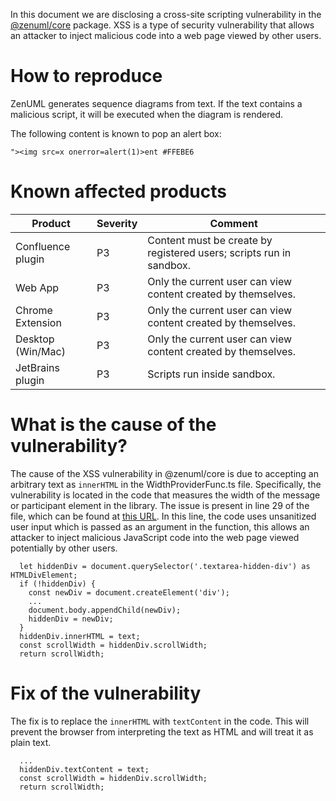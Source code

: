 In this document we are disclosing a cross-site scripting vulnerability in the
[@zenuml/core](https://www.npmjs.com/package/@zenuml/core) package.
XSS is a type of security vulnerability that allows an attacker to inject
malicious code into a web page viewed by other users.

# How to reproduce

ZenUML generates sequence diagrams from text. If the text contains a
malicious script, it will be executed when the diagram is rendered.

The following content is known to pop an alert box:

```
"><img src=x onerror=alert(1)>ent #FFEBE6
```

# Known affected products

| Product           | Severity | Comment                                                             |
|-------------------|----------|---------------------------------------------------------------------|
| Confluence plugin | P3       | Content must be create by registered users; scripts run in sandbox. |
| Web App           | P3       | Only the current user can view content created by themselves.       |
| Chrome Extension  | P3       | Only the current user can view content created by themselves.       |
| Desktop (Win/Mac) | P3       | Only the current user can view content created by themselves.       |
| JetBrains plugin  | P3       | Scripts run inside sandbox.                                         |

# What is the cause of the vulnerability?

The cause of the XSS vulnerability in @zenuml/core is due to accepting an arbitrary text as `innerHTML` in the
WidthProviderFunc.ts file. Specifically, the vulnerability is located in the code that measures the width 
of the message or participant element in the library. The issue is present in line 29 of the file, which 
can be found at [this URL](https://github.com/ZenUml/core/blob/577f2a550a0b82a392215875298bc358a8feff0d/src/positioning/WidthProviderFunc.ts#L29). 
In this line, the code uses unsanitized user input which is passed as an argument in the function, this 
allows an attacker to inject malicious JavaScript code into the web page viewed potentially by other users.

```
  let hiddenDiv = document.querySelector('.textarea-hidden-div') as HTMLDivElement;
  if (!hiddenDiv) {
    const newDiv = document.createElement('div');
    ...
    document.body.appendChild(newDiv);
    hiddenDiv = newDiv;
  }
  hiddenDiv.innerHTML = text;
  const scrollWidth = hiddenDiv.scrollWidth;
  return scrollWidth;
```

# Fix of the vulnerability

The fix is to replace the `innerHTML` with `textContent` in the code. This will prevent the browser from
interpreting the text as HTML and will treat it as plain text.

```
  ...
  hiddenDiv.textContent = text;
  const scrollWidth = hiddenDiv.scrollWidth;
  return scrollWidth;
```
